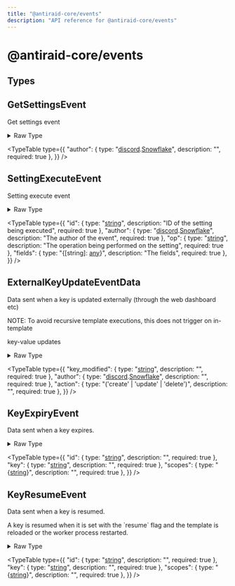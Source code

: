 ```yaml
---
title: "@antiraid-core/events"
description: "API reference for @antiraid-core/events"
---
```


<div id="@antiraid-core/events"></div>

# @antiraid-core/events

<div id="Types"></div>

## Types

<div id="GetSettingsEvent"></div>

## GetSettingsEvent

Get settings event

<details>
<summary>Raw Type</summary>

```luau
--- Get settings event
type GetSettingsEvent = {
	author: discord.Snowflake
}
```

</details>

<TypeTable
	type={{
		"author": {
			type: "[discord](#module.discord).[Snowflake](#Snowflake)",
			description: "",
			required: true
		},
	}}
/>
<div id="SettingExecuteEvent"></div>

## SettingExecuteEvent

Setting execute event

<details>
<summary>Raw Type</summary>

```luau
--- Setting execute event
type SettingExecuteEvent = {
	--- ID of the setting being executed
	id: string,

	--- The author of the event
	author: discord.Snowflake,

	--- The operation being performed on the setting
	op: string,

	--- The fields
	fields: {
		[string]: any
	}
}
```

</details>

<TypeTable
	type={{
		"id": {
			type: "[string](#string)",
			description: "ID of the setting being executed",
			required: true
		},
		"author": {
			type: "[discord](#module.discord).[Snowflake](#Snowflake)",
			description: "The author of the event",
			required: true
		},
		"op": {
			type: "[string](#string)",
			description: "The operation being performed on the setting",
			required: true
		},
		"fields": {
			type: "\{[string]: [any](#any)\}",
			description: "The fields",
			required: true
		},
	}}
/>
<div id="ExternalKeyUpdateEventData"></div>

## ExternalKeyUpdateEventData

Data sent when a key is updated externally (through the web dashboard etc)



NOTE: To avoid recursive template executions, this does not trigger on in-template

key-value updates

<details>
<summary>Raw Type</summary>

```luau
--- Data sent when a key is updated externally (through the web dashboard etc)
---
--- NOTE: To avoid recursive template executions, this does not trigger on in-template
--- key-value updates
type ExternalKeyUpdateEventData = {
	key_modified: string,

	author: discord.Snowflake,

	action: "create" | "update" | "delete"
}
```

</details>

<TypeTable
	type={{
		"key_modified": {
			type: "[string](#string)",
			description: "",
			required: true
		},
		"author": {
			type: "[discord](#module.discord).[Snowflake](#Snowflake)",
			description: "",
			required: true
		},
		"action": {
			type: "('create' | 'update' | 'delete')",
			description: "",
			required: true
		},
	}}
/>
<div id="KeyExpiryEvent"></div>

## KeyExpiryEvent

Data sent when a key expires.

<details>
<summary>Raw Type</summary>

```luau
--- Data sent when a key expires.
type KeyExpiryEvent = {
	id: string,

	key: string,

	scopes: {string}
}
```

</details>

<TypeTable
	type={{
		"id": {
			type: "[string](#string)",
			description: "",
			required: true
		},
		"key": {
			type: "[string](#string)",
			description: "",
			required: true
		},
		"scopes": {
			type: "\{[string](#string)\}",
			description: "",
			required: true
		},
	}}
/>
<div id="KeyResumeEvent"></div>

## KeyResumeEvent

Data sent when a key is resumed.



A key is resumed when it is set with the \`resume\` flag and the template is reloaded or the worker process restarted.

<details>
<summary>Raw Type</summary>

```luau
--- Data sent when a key is resumed.
---
--- A key is resumed when it is set with the \`resume\` flag and the template is reloaded or the worker process restarted.
type KeyResumeEvent = {
	id: string,

	key: string,

	scopes: {string}
}
```

</details>

<TypeTable
	type={{
		"id": {
			type: "[string](#string)",
			description: "",
			required: true
		},
		"key": {
			type: "[string](#string)",
			description: "",
			required: true
		},
		"scopes": {
			type: "\{[string](#string)\}",
			description: "",
			required: true
		},
	}}
/>
